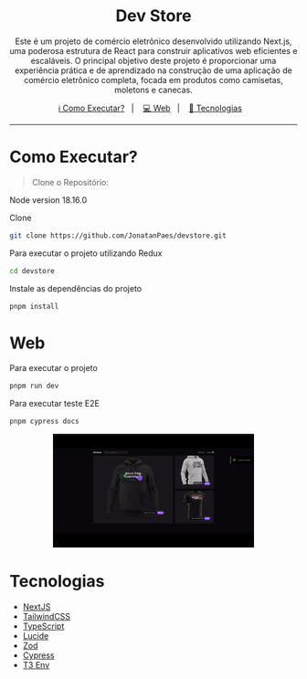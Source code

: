 <h1 align="center">
  Dev Store
</h1>

<p align="center">
Este é um projeto de comércio eletrônico desenvolvido utilizando Next.js, uma poderosa estrutura de React para construir aplicativos web eficientes e escaláveis. O principal objetivo deste projeto é proporcionar uma experiência prática e de aprendizado na construção de uma aplicação de comércio eletrônico completa, focada em produtos como camisetas, moletons e canecas.
</p>

<p align="center">
  <a href="#como-executar">ℹ️ Como Executar?</a>&nbsp;&nbsp;&nbsp;|&nbsp;&nbsp;&nbsp;
  <a href="#web">💻 Web</a>&nbsp;&nbsp;&nbsp;|&nbsp;&nbsp;&nbsp;
  <a href="#tecnologias">🚀 Tecnologias</a>&nbsp;&nbsp;&nbsp;
</p>

---

# Como Executar?

> Clone o Repositório:

Node version 18.16.0

Clone

```bash
git clone https://github.com/JonatanPaes/devstore.git
```

Para executar o projeto utilizando Redux

```bash
cd devstore
```

Instale as dependências do projeto

```bash
pnpm install
```

# Web
Para executar o projeto

```sh
pnpm run dev
```

Para executar teste E2E
```sh
pnpm cypress docs
```

<p align="center">
  <img alt="Demonstration web" src="./preview/devstore.gif" width="70%" height="70%" />
</p>


# Tecnologias
- [NextJS](https://nextjs.org/)
- [TailwindCSS](https://tailwindcss.com/)
- [TypeScript](https://github.com/microsoft/TypeScript)
- [Lucide](https://lucide.dev/)
- [Zod](https://zod.dev/)
- [Cypress](https://www.cypress.io/)
- [T3 Env](https://env.t3.gg/)
